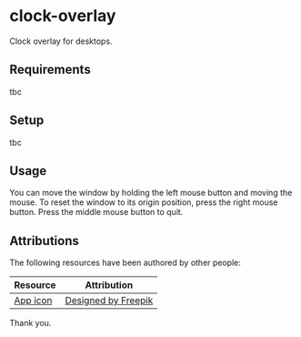 # clock-overlay

Clock overlay for desktops.

## Requirements

tbc

## Setup

tbc

## Usage

You can move the window by holding the left mouse button and moving the mouse. To reset the window
to its origin position, press the right mouse button. Press the middle mouse button to quit.

## Attributions

The following resources have been authored by other people:

| Resource                          | Attribution                                    |
| --------------------------------- | ---------------------------------------------- |
| [App icon](assets/icon.ico) | [Designed by Freepik](https://www.freepik.com) |

Thank you.

